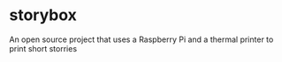 # storybox
An open source project that uses a Raspberry Pi and a thermal printer to print short storries
